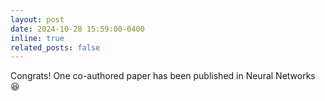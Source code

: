 ```yaml
---
layout: post
date: 2024-10-28 15:59:00-0400
inline: true
related_posts: false
---
```


Congrats! One co-authored paper has been published in Neural Networks :satisfied:


